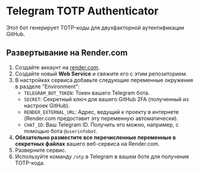 # Telegram TOTP Authenticator

Этот бот генерирует TOTP-коды для двухфакторной аутентификации GitHub.

## Развертывание на Render.com

1.  Создайте аккаунт на [render.com](https://render.com/).
2.  Создайте новый **Web Service** и свяжите его с этим репозиторием.
3.  В настройках сервиса добавьте следующие переменные окружения в разделе "Environment":
    *   `TELEGRAM_BOT_TOKEN`: Токен вашего Telegram бота.
    *   `SECRET`: Секретный ключ для вашего GitHub 2FA (полученный из настроек GitHub).
    *   `RENDER_EXTERNAL_URL`: Адрес, ведущий к проекту в интернете (Render.com предоставит эту переменную автоматически).
    *   `CHAT_ID`: Ваш Telegram ID. Получить его можно, например, с помощью бота `@userinfobot`.
4.  **Обязательно разместите все перечисленные переменные в секретных файлах** вашего веб-сервиса на Render.com.
5.  Разверните сервис.
6.  Используйте команду `/otp` в Telegram в вашем боте для получения TOTP-кода.